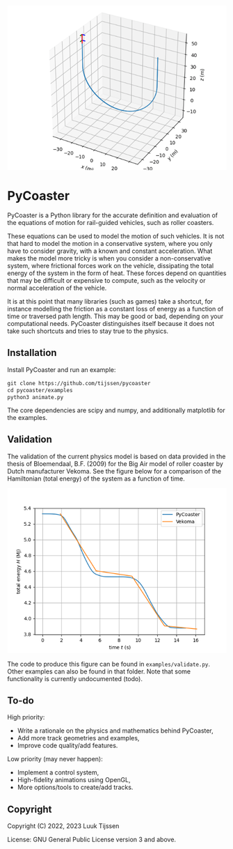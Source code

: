 
<p align="center">
<img src="https://raw.githubusercontent.com/tijssen/pycoaster/main/docs/animation.gif">
</p>

PyCoaster
=========
PyCoaster is a Python library for the accurate definition and evaluation
of the equations of motion for rail-guided vehicles, such as roller coasters.

These equations can be used to model the motion of such vehicles.
It is not that hard to model the motion in a conservative system,
where you only have to consider gravity, with a known and constant acceleration.
What makes the model more tricky is when you consider a non-conservative system,
where frictional forces work on the vehicle,
dissipating the total energy of the system in the form of heat.
These forces depend on quantities that may be difficult or expensive to compute,
such as the velocity or normal acceleration of the vehicle.

It is at this point that many libraries (such as games) take a shortcut,
for instance modelling the friction as a constant loss of energy
as a function of time or traversed path length.
This may be good or bad, depending on your computational needs.
PyCoaster distinguishes itself because it does not take such shortcuts
and tries to stay true to the physics.

Installation
------------
Install PyCoaster and run an example:

	git clone https://github.com/tijssen/pycoaster
	cd pycoaster/examples
	python3 animate.py

The core dependencies are scipy and numpy,
and additionally matplotlib for the examples.

Validation
----------
The validation of the current physics model is based on data provided
in the thesis of Bloemendaal, B.F. (2009) for the Big Air model
of roller coaster by Dutch manufacturer Vekoma.
See the figure below for a comparison of the Hamiltonian (total energy)
of the system as a function of time.

<p align="center">
<img src="https://raw.githubusercontent.com/tijssen/pycoaster/main/docs/validation.png">
</p>

The code to produce this figure can be found in `examples/validate.py`.
Other examples can also be found in that folder.
Note that some functionality is currently undocumented (todo).

To-do
-----
High priority:
- Write a rationale on the physics and mathematics behind PyCoaster,
- Add more track geometries and examples,
- Improve code quality/add features.

Low priority (may never happen):
- Implement a control system,
- High-fidelity animations using OpenGL,
- More options/tools to create/add tracks.

Copyright
---------
Copyright (C) 2022, 2023 Luuk Tijssen

License: GNU General Public License version 3 and above.

